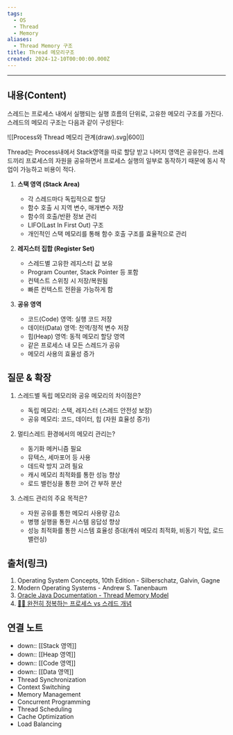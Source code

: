 ```yaml
---
tags:
  - OS
  - Thread
  - Memory
aliases:
  - Thread Memory 구조
title: Thread 메모리구조
created: 2024-12-10T00:00:00.000Z
---
```


----

## 내용(Content)

스레드는 프로세스 내에서 실행되는 실행 흐름의 단위로, 고유한 메모리 구조를 가진다. 스레드의 메모리 구조는 다음과 같이 구성된다:

![[Process와 Thread 메모리 관계(draw).svg|600]]

Thread는 Process내에서 Stack영역을 따로 할당 받고 나머지 영역은 공유한다. 쓰레드끼리 프로세스의 자원을 공유하면서 프로세스 실행의 일부로 동작하기 때문에 동시 작업이 가능하고 비용이 적다.

1. **스택 영역 (Stack Area)**
   - 각 스레드마다 독립적으로 할당
   - 함수 호출 시 지역 변수, 매개변수 저장
   - 함수의 호출/반환 정보 관리
   - LIFO(Last In First Out) 구조
   - 개인적인 스택 메모리를 통해 함수 호출 구조를 효율적으로 관리

2. **레지스터 집합 (Register Set)**
   - 스레드별 고유한 레지스터 값 보유
   - Program Counter, Stack Pointer 등 포함
   - 컨텍스트 스위칭 시 저장/복원됨
   - 빠른 컨텍스트 전환을 가능하게 함

3. **공유 영역**
   - 코드(Code) 영역: 실행 코드 저장
   - 데이터(Data) 영역: 전역/정적 변수 저장
   - 힙(Heap) 영역: 동적 메모리 할당 영역
   - 같은 프로세스 내 모든 스레드가 공유
   - 메모리 사용의 효율성 증가

## 질문 & 확장

1. 스레드별 독립 메모리와 공유 메모리의 차이점은?
   - 독립 메모리: 스택, 레지스터 (스레드 안전성 보장)
   - 공유 메모리: 코드, 데이터, 힙 (자원 효율성 증가)

2. 멀티스레드 환경에서의 메모리 관리는?
   - 동기화 메커니즘 필요
   - 뮤텍스, 세마포어 등 사용
   - 데드락 방지 고려 필요
   - 캐시 메모리 최적화를 통한 성능 향상
   - 로드 밸런싱을 통한 코어 간 부하 분산

3. 스레드 관리의 주요 목적은?
   - 자원 공유를 통한 메모리 사용량 감소
   - 병행 실행을 통한 시스템 응답성 향상
   - 성능 최적화를 통한 시스템 효율성 증대(캐쉬 메모리 최적화, 비동기 작업, 로드 밸런싱)

## 출처(링크)

1. Operating System Concepts, 10th Edition - Silberschatz, Galvin, Gagne
2. Modern Operating Systems - Andrew S. Tanenbaum
3. [Oracle Java Documentation - Thread Memory Model](https://docs.oracle.com/javase/specs/jls/se8/html/jls-17.html#jls-17.4)
4. [👩‍💻 ‍완전히 정복하는 프로세스 vs 스레드 개념](https://inpa.tistory.com/entry/%F0%9F%91%A9%E2%80%8D%F0%9F%92%BB-%ED%94%84%EB%A1%9C%EC%84%B8%EC%8A%A4-%E2%9A%94%EF%B8%8F-%EC%93%B0%EB%A0%88%EB%93%9C-%EC%B0%A8%EC%9D%B4#%ED%94%84%EB%A1%9C%EC%84%B8%EC%8A%A4%EC%9D%98_%EC%9E%90%EC%9B%90_%EA%B3%B5%EC%9C%A0)

## 연결 노트
- down:: [[Stack 영역]]
- down:: [[Heap 영역]]
- down:: [[Code 영역]]
- down:: [[Data 영역]]
- Thread Synchronization
- Context Switching
- Memory Management
- Concurrent Programming
- Thread Scheduling
- Cache Optimization
- Load Balancing










